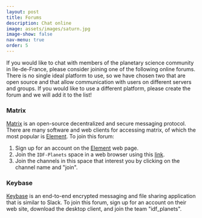 ```yaml
---
layout: post
title: Forums
description: Chat online
image: assets/images/saturn.jpg
image-show: false
nav-menu: true
order: 5
---
```


If you would like to chat with members of the planetary science community in Ile-de-France, please consider joining one of the following online forums. There is no single ideal platform to use, so we have chosen two that are open source and that allow communication with users on different servers and groups. If you would like to use a different platform, please create the forum and we will add it to the list!

### Matrix
[Matrix](https://matrix.org/) is an open-source decentralized and secure messaging protocol. There are many software and web clients for accessing matrix, of which the most popular is [Element](https://element.io/). To join this forum:
1. Sign up for an account on the [Element](https://element.io/) web page.
2. Join the `IDF-Planets` space in a web browser using this [link](https://matrix.to/#/#IDF-Planets:matrix.org).
3.  Join the channels in this space that interest you by clicking on the channel name and "join".

### Keybase
[Keybase](https://keybase.io) is an end-to-end encrypted messaging and file sharing application that is similar to Slack. To join this forum, sign up for an account on their web site, download the desktop client, and join the team "idf_planets".
